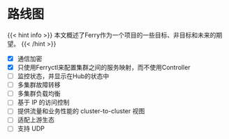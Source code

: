 # 路线图

{{< hint info >}}
本文概述了Ferry作为一个项目的一些目标、非目标和未来的期望。
{{< /hint >}}

- [x] 通信加密
- [x] 只使用Ferryctl来配置集群之间的服务映射，而不使用Controller
- [ ] 监控状态，并显示在Hub的状态中
- [ ] 多集群故障转移
- [ ] 多集群负载均衡
- [ ] 基于 IP 的访问控制
- [ ] 提供流量和业务性能的 cluster-to-cluster 视图
- [ ] 适配上游生态
- [ ] 支持 UDP
